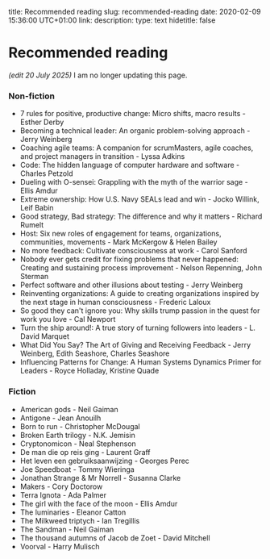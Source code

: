 title: Recommended reading
slug: recommended-reading
date: 2020-02-09 15:36:00 UTC+01:00
link: 
description: 
type: text
hidetitle: false


# Recommended reading

*(edit 20 July 2025)* I am no longer updating this page.

### Non-fiction
- 7 rules for positive, productive change: Micro shifts, macro results - Esther Derby
- Becoming a technical leader: An organic problem-solving approach - Jerry Weinberg
- Coaching agile teams: A companion for scrumMasters, agile coaches, and project managers in transition - Lyssa Adkins
- Code: The hidden language of computer hardware and software - Charles Petzold
- Dueling with O-sensei: Grappling with the myth of the warrior sage - Ellis Amdur
- Extreme ownership: How U.S. Navy SEALs lead and win - Jocko Willink, Leif Babin
- Good strategy, Bad strategy: The difference and why it matters - Richard Rumelt
- Host: Six new roles of engagement for teams, organizations, communities, movements - Mark McKergow & Helen Bailey
- No more feedback: Cultivate consciousness at work - Carol Sanford
- Nobody ever gets credit for fixing problems that never happened: Creating and sustaining process improvement - Nelson Repenning, John Sterman
- Perfect software and other illusions about testing - Jerry Weinberg
- Reinventing organizations: A guide to creating organizations inspired by the next stage in human consciousness - Frederic Laloux
- So good they can't ignore you: Why skills trump passion in the quest for work you love - Cal Newport
- Turn the ship around!: A true story of turning followers into leaders - L. David Marquet
- What Did You Say? The Art of Giving and Receiving Feedback - Jerry Weinberg, Edith Seashore, Charles Seashore
- Influencing Patterns for Change: A Human Systems Dynamics Primer for Leaders - Royce Holladay, Kristine Quade


### Fiction
- American gods - Neil Gaiman
- Antigone - Jean Anouilh
- Born to run - Christopher McDougal
- Broken Earth trilogy - N.K. Jemisin
- Cryptonomicon - Neal Stephenson
- De man die op reis ging - Laurent Graff
- Het leven een gebruiksaanwijzing - Georges Perec
- Joe Speedboat - Tommy Wieringa
- Jonathan Strange & Mr Norrell - Susanna Clarke
- Makers - Cory Doctorow
- Terra Ignota - Ada Palmer
- The girl with the face of the moon - Ellis Amdur
- The luminaries - Eleanor Catton
- The Milkweed triptych - Ian Tregillis
- The Sandman - Neil Gaiman
- The thousand autumns of Jacob de Zoet - David Mitchell
- Voorval - Harry Mulisch
